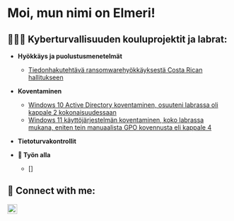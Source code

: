 <h1>Moi, mun nimi on Elmeri! <br/>

<h2>👨🏻‍💻 Kyberturvallisuuden kouluprojektit ja labrat:</h2>

- <b>Hyökkäys ja puolustusmenetelmät</b>
  - [Tiedonhakutehtävä ransomwarehyökkäyksestä Costa Rican hallitukseen]()

- <b>Koventaminen</b>
  - [Windows 10 Active Directory koventaminen, osuuteni labrassa oli kappale 2 kokonaisuudessaan](https://github.com/elmerisoderholm/Windows10ADKoventaminen/blob/main/TTC6050_Ryhm%C3%A43_Lab1.pdf)
  - [Windows 11 käyttöjärjestelmän koventaminen, koko labrassa mukana, eniten tein manuaalista GPO kovennusta eli kappale 4](https://github.com/elmerisoderholm/Windows11Koventaminen/blob/main/TTC6050_Ryhm%C3%A43_Lab2.pdf)
  
- <b>Tietoturvakontrollit</b>
  
  
- <b>🔭 Työn alla</b>
  - []
<h2> 🤳 Connect with me:</h2>

[<img align="left" alt="JoshMadakor | LinkedIn" width="22px" src="https://cdn.jsdelivr.net/npm/simple-icons@v3/icons/linkedin.svg" />][linkedin]


[linkedin]: https://www.linkedin.com/in/elmeri-s%C3%B6derholm-39b605203/

<!--
**elmerisoderholm/elmerisoderholm** is a ✨ _special_ ✨ repository because its `README.md` (this file) appears on your GitHub profile.

Here are some ideas to get you started:

- 🔭 I’m currently working on ...
- 🌱 I’m currently learning ...
- 👯 I’m looking to collaborate on ...
- 🤔 I’m looking for help with ...
- 💬 Ask me about ...
- 📫 How to reach me: ...
- 😄 Pronouns: ...
- ⚡ Fun fact: ...
-->
